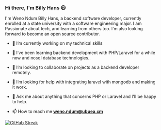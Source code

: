 ### Hi there, I'm Billy Hans 😃

I'm Weno Ndum Billy Hans, a backend software developer, currently enrolled at a state university with a software engineering major. I am Passionate about tech, and learning from others too.
I'm also looking forward to become an open source contributor.

- 🔭 I’m currently working on my technical skills
- 🌱 I’ve been learning backend development with PHP/Laravel for a while now and nosql database technologies..
- 👯 I’m looking to collaborate on projects as a backend developer remotely.
- 🤔 I’m looking for help with integrating laravel with mongodb and making it work.
- 💬 Ask me about anything that concerns PHP or Laravel and I'll be happy to help.

- 📫 How to reach me **weno.ndum@ubuea.cm**
<!--- 📫 How to reach me: ... --->
<!--- 😄 Pronouns: ... --->
<!--- ⚡ Fun fact: ... --->
[![GitHub Streak](https://github-readme-streak-stats.herokuapp.com/?user=FreshhDevv&theme=dark)](https://git.io/streak-stats)

